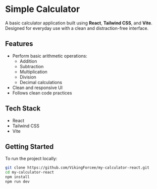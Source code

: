 # Simple Calculator

A basic calculator application built using **React**, **Tailwind CSS**, and **Vite**.  
Designed for everyday use with a clean and distraction-free interface.

## Features

- Perform basic arithmetic operations:
  - Addition
  - Subtraction
  - Multiplication
  - Division
  - Decimal calculations
- Clean and responsive UI
- Follows clean code practices

## Tech Stack

- React
- Tailwind CSS
- Vite

## Getting Started

To run the project locally:

```bash
git clone https://github.com/VikingForcee/my-calculator-react.git
cd my-calculator-react
npm install
npm run dev
